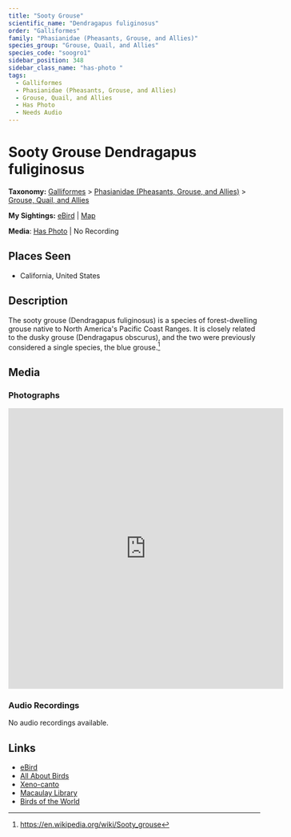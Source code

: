 ```yaml
---
title: "Sooty Grouse"
scientific_name: "Dendragapus fuliginosus"
order: "Galliformes"
family: "Phasianidae (Pheasants, Grouse, and Allies)"
species_group: "Grouse, Quail, and Allies"
species_code: "soogro1"
sidebar_position: 348
sidebar_class_name: "has-photo "
tags: 
  - Galliformes
  - Phasianidae (Pheasants, Grouse, and Allies)
  - Grouse, Quail, and Allies
  - Has Photo
  - Needs Audio
---
```


# Sooty Grouse <span className='sci_name'>Dendragapus fuliginosus</span>

**Taxonomy:** [Galliformes](/tags/galliformes) > [Phasianidae (Pheasants, Grouse, and Allies)](/tags/phasianidae-pheasants-grouse-and-allies) > [Grouse, Quail, and Allies](/tags/grouse-quail-and-allies)

**My Sightings:** [eBird](https://ebird.org/lifelist?r=world&time=life&spp=soogro1) | [Map](/map?species_code=soogro1)

**Media**: [Has Photo](https://media.ebird.org/catalog?userId=USER4436073&taxonCode=soogro1&mediaType=photo&view=grid) | No Recording

## Places Seen

* California, United States

## Description
The sooty grouse (Dendragapus fuliginosus) is a species of forest-dwelling grouse native to North America's Pacific Coast Ranges. It is closely related to the dusky grouse (Dendragapus obscurus), and the two were previously considered a single species, the blue grouse.[^1]

[^1]: https://en.wikipedia.org/wiki/Sooty_grouse

## Media
### Photographs
<iframe src="https://macaulaylibrary.org/asset/627868759/embed" width="550" height="560" frameborder="0" allowfullscreen></iframe>

### Audio Recordings
No audio recordings available.

## Links
* [eBird](https://ebird.org/species/soogro1) 
* [All About Birds](https://www.allaboutbirds.org/guide/soogro1) 
* [Xeno-canto](https://www.xeno-canto.org/species/dendragapus-fuliginosus) 
* [Macaulay Library](https://search.macaulaylibrary.org/catalog?taxonCode=soogro1&sort=rating_rank_desc)
* [Birds of the World](https://birdsoftheworld.org/bow/species/soogro1)
